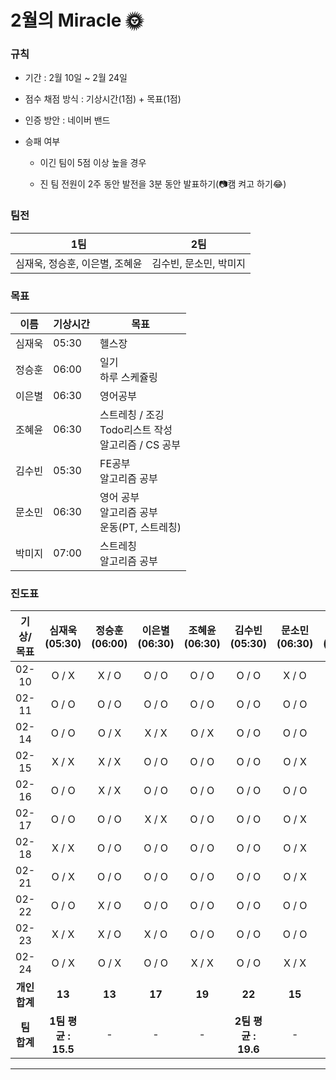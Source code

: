 # 2월의 Miracle 🌞

### 규칙

- 기간 : 2월 10일 ~ 2월 24일

- 점수 채점 방식 : 기상시간(1점) + 목표(1점)

- 인증 방안 : 네이버 밴드

- 승패 여부

  - 이긴 팀이 5점 이상 높을 경우

  - 진 팀 전원이 2주 동안 발전을 3분 동안 발표하기(📷캠 켜고 하기😂)



### 팀전

| 1팀                            | 2팀                    |
| ------------------------------ | ---------------------- |
| 심재욱, 정승훈, 이은별, 조혜윤 | 김수빈, 문소민, 박미지 |



### 목표

| 이름   | 기상시간 | 목표                                                         |
| ------ | -------- | ------------------------------------------------------------ |
| 심재욱 | 05:30    | 헬스장                                                       |
| 정승훈 | 06:00    | 일기<br />하루 스케쥴링                                      |
| 이은별 | 06:30    | 영어공부                                                     |
| 조혜윤 | 06:30    | 스트레칭 / 조깅<br />Todo리스트 작성<br />알고리즘 / CS 공부 |
| 김수빈 | 05:30    | FE공부<br />알고리즘 공부                                    |
| 문소민 | 06:30    | 영어 공부<br />알고리즘 공부<br />운동(PT, 스트레칭)         |
| 박미지 | 07:00    | 스트레칭<br />알고리즘 공부                                  |



### 진도표

|   기상/목표   |    심재욱(05:30)    | 정승훈(06:00) | 이은별(06:30) | 조혜윤(06:30) |    김수빈(05:30)    | 문소민(06:30) | 박미지(07:00) |
| :-----------: | :-----------------: | :-----------: | :-----------: | :-----------: | :-----------------: | :-----------: | :-----------: |
|     02-10     |        O / X        |     X / O     |     O / O     |     O / O     |        O / O        |     X / O     |     O / O     |
|     02-11     |        O / O        |     O / O     |     O / O     |     O / O     |        O / O        |     O / O     |     O / O     |
|     02-14     |        O / O        |     O / X     |     X / X     |     O / X     |        O / O        |     O / O     |     O / O     |
|     02-15     |        X / X        |     X / X     |     O / O     |     O / O     |        O / O        |     O / X     |     O / O     |
|     02-16     |        O / O        |     X / X     |     O / O     |     O / O     |        O / O        |     O / O     |     O / O     |
|     02-17     |        O / O        |     O / O     |     X / X     |     O / O     |        O / O        |     O / X     |     O / O     |
|     02-18     |        X / X        |     O / O     |     O / O     |     O / O     |        O / O        |     O / X     |     O / O     |
|     02-21     |        O / X        |     O / O     |     O / O     |     O / O     |        O / O        |     O / X     |     O / O     |
|     02-22     |        O / O        |     X / O     |     O / O     |     O / O     |        O / O        |     O / O     |     O / O     |
|     02-23     |        X / X        |     X / O     |     X / O     |     O / O     |        O / O        |     O / O     |     O / O     |
|     02-24     |        O / X        |     O / X     |     O / O     |     X / X     |        O / O        |     X / X     |     O / O     |
| **개인 합계** |       **13**        |    **13**     |    **17**     |    **19**     |       **22**        |    **15**     |    **22**     |
|  **팀 합계**  | **1팀 평균 : 15.5** |       -       |       -       |       -       | **2팀 평균 : 19.6** |       -       |       -       |



---

